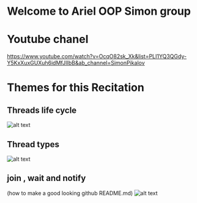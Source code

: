 # Welcome to Ariel OOP Simon group

# Youtube chanel 
https://www.youtube.com/watch?v=OcqO82sk_Xk&list=PLI1YQ3QGdy-Y5KxXuxGUXuh6idMfJIIbB&ab_channel=SimonPikalov


# Themes for this Recitation  

## Threads life cycle

![alt text](https://beginnersbook.com/wp-content/uploads/2013/03/thread-life-cycle-in-java-flowchart.gif)


## Thread types

![alt text](https://media.geeksforgeeks.org/wp-content/uploads/main-thread-in-java.jpeg)


## join , wait and notify
 (how to make a good looking github README.md)
![alt text](https://4.bp.blogspot.com/-REiHbzOXAwM/VZPzn9IOM5I/AAAAAAAADOw/6oX4j4aBUno/s1600/wait%2Bmethod%2Bin%2BJava%2B2.jpg)


